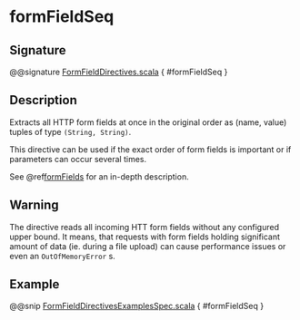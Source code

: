 <a id="formfieldseq"></a>
# formFieldSeq

## Signature

@@signature [FormFieldDirectives.scala](../../../../../../../../../akka-http/src/main/scala/akka/http/scaladsl/server/directives/FormFieldDirectives.scala) { #formFieldSeq }

## Description

Extracts all HTTP form fields at once in the original order as (name, value) tuples of type `(String, String)`.

This directive can be used if the exact order of form fields is important or if parameters can occur several times.

See @ref[formFields](formFields.md#formfields) for an in-depth description.

## Warning

The directive reads all incoming HTT form fields without any configured upper bound.
It means, that requests with form fields holding significant amount of data (ie. during a file upload)
can cause performance issues or even an `OutOfMemoryError` s.

## Example

@@snip [FormFieldDirectivesExamplesSpec.scala](../../../../../../../test/scala/docs/http/scaladsl/server/directives/FormFieldDirectivesExamplesSpec.scala) { #formFieldSeq }